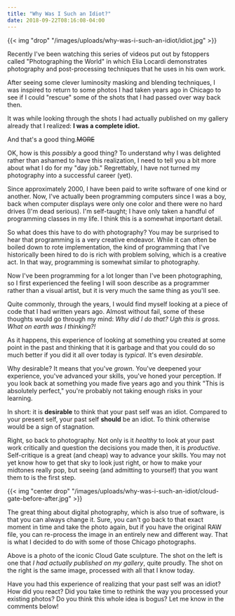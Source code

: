 ```yaml
---
title: "Why Was I Such an Idiot?"
date: 2018-09-22T08:16:08-04:00
---
```


{{< img "drop" "/images/uploads/why-was-i-such-an-idiot/idiot.jpg" >}}

Recently I've been watching this series of videos put out by fstoppers called
"Photographing the World" in which Elia Locardi demonstrates photography and
post-processing techniques that he uses in his own work.

After seeing some clever luminosity masking and blending techniques, I was
inspired to return to some photos I had taken years ago in Chicago to see if I
could "rescue" some of the shots that I had passed over way back then.

It was while looking through the shots I had actually published on my gallery
already that I realized: **I was a complete idiot.**

And that's a good thing.~~MORE~~

OK, how is this *possibly* a good thing? To understand why I was delighted
rather than ashamed to have this realization, I need to tell you a bit more
about what I do for my "day job." Regrettably, I have not turned my photography
into a successful career (yet).

Since approximately 2000, I have been paid to write software of one kind or
another. Now, I've actually been programming computers since I was a boy, back
when computer displays were only one color and there were no hard drives (I'm
dead serious). I'm self-taught; I have only taken a handful of programming
classes in my life. I think this is a somewhat important detail.

So what does this have to do with photography? You may be surprised to hear that
programming is a very creative endeavor. While it can often be boiled down to
rote implementation, the kind of programming that I've historically been hired
to do is rich with problem solving, which is a creative act. In that way,
programming is somewhat similar to photography.

Now I've been programming for a lot longer than I've been photographing, so I
first experienced the feeling I will soon describe as a programmer rather than a
visual artist, but it is very much the same thing as you'll see.

Quite commonly, through the years, I would find myself looking at a piece of
code that I had written years ago. Almost without fail, some of these thoughts
would go through my mind: *Why did I do that? Ugh this is gross. What on earth
was I thinking?!*

As it happens, this experience of looking at something you created at some point
in the past and thinking that it is garbage and that you could do so much better
if you did it all over today is *typical*. It's even *desirable*.

Why desirable? It means that you've *grown*. You've deepened your experience,
you've advanced your skills, you've honed your perception. If you look back at
something you made five years ago and you think "This is absolutely perfect,"
you're probably not taking enough risks in your learning.

In short: it is **desirable** to think that your past self was an
idiot. Compared to your present self, your past self **should** be an idiot. To
think otherwise would be a sign of stagnation.

Right, so back to photography. Not only is it *healthy* to look at your past
work critically and question the decisions you made then, it is
*productive*. Self-critique is a great (and cheap) way to advance your
skills. You may not yet know how to get that sky to look just right, or how to
make your midtones really pop, but seeing (and admitting to yourself) that you
want them to is the first step.

{{< img "center drop" "/images/uploads/why-was-i-such-an-idiot/cloud-gate-before-after.jpg" >}}

The great thing about digital photography, which is also true of software, is
that you can always change it. Sure, you can't go back to that exact moment in
time and take the photo again, but if you have the original RAW file, you can
re-process the image in an entirely new and different way. That is what I
decided to do with some of those Chicago photographs.

Above is a photo of the iconic Cloud Gate sculpture. The shot on the left is one
that *I had actually published on my gallery*, quite proudly. The shot on the
right is the same image, processed with all that I know today.

Have you had this experience of realizing that your past self was an idiot? How
did you react? Did you take time to rethink the way you processed your existing
photos? Do you think this whole idea is bogus? Let me know in the comments below!
